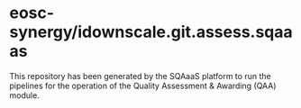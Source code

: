 <!--
SPDX-FileCopyrightText: Copyright contributors to the Software Quality Assurance as a Service (SQAaaS) project <sqaaas@ibergrid.eu>

SPDX-License-Identifier: GPL-3.0-only
-->

# eosc-synergy/idownscale.git.assess.sqaaas
This repository has been generated by the SQAaaS platform to run the pipelines
for the operation of the
Quality Assessment & Awarding (QAA)
module.